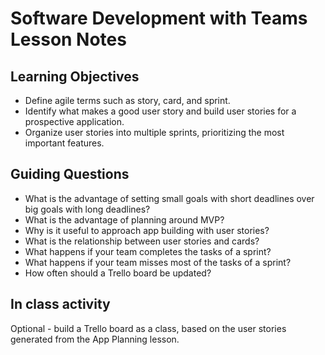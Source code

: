 # Software Development with Teams Lesson Notes

## Learning Objectives

- Define agile terms such as story, card, and sprint.
- Identify what makes a good user story and build user stories for a prospective application.
- Organize user stories into multiple sprints, prioritizing the most important features.

## Guiding Questions

- What is the advantage of setting small goals with short deadlines over big goals with long deadlines?
- What is the advantage of planning around MVP?
- Why is it useful to approach app building with user stories?
- What is the relationship between user stories and cards?
- What happens if your team completes the tasks of a sprint?
- What happens if your team misses most of the tasks of a sprint?
- How often should a Trello board be updated?

## In class activity

Optional - build a Trello board as a class, based on the user stories generated from the App Planning lesson.
